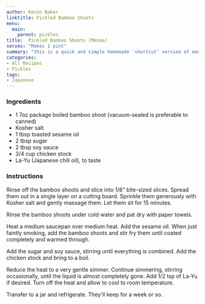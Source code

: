 ```yaml
---
author: Kevin Baker
linktitle: Pickled Bamboo Shoots
menu:
  main:
    parent: pickles
title:  Pickled Bamboo Shoots (Menma)
serves: "Makes 1 pint"
summary: "this is a quick and simple homemade 'shortcut' version of menma, a Japanese pickle of lacto-fermented bamboo shoots. Menma is a classic ramen topping, and these are also great in mixed rice or as a rice bowl topping."
categories:
- All Recipes
- Pickles
tags: 
- Japanese
---
```


### Ingredients

<div class="ingredient-list"> 

* 1 7oz package boiled bamboo shoot (vacuum-sealed is preferable to canned)
* Kosher salt
* 1 tbsp toasted sesame oil
* 2 tbsp sugar
* 2 tbsp soy sauce
* 3/4 cup chicken stock
* La-Yu (Japanese chili oil), to taste

</div>

### Instructions
Rinse off the bamboo shoots and slice into 1/8" bite-sized slices. Spread them out in a single layer on a cutting board. Sprinkle them generously with Kosher salt and gently massage them. Let them sit for 15 minutes.

Rinse the bamboo shoots under cold water and pat dry with paper towels.

Heat a medium saucepan over medium heat. Add the sesame oil. When just faintly smoking, add the bamboo shoots and stir fry them until coated completely and warmed through. 

Add the sugar and soy sauce, stirring until everything is combined. Add the chicken stock and bring to a boil.

Reduce the heat to a very gentle simmer. Continue simmering, stirring occasionally, until the liquid is almost completely gone. Add 1/2 tsp of La-Yu if desired. Turn off the heat and allow to cool to room temperature. 

Transfer to a jar and refrigerate. They'll keep for a week or so.
